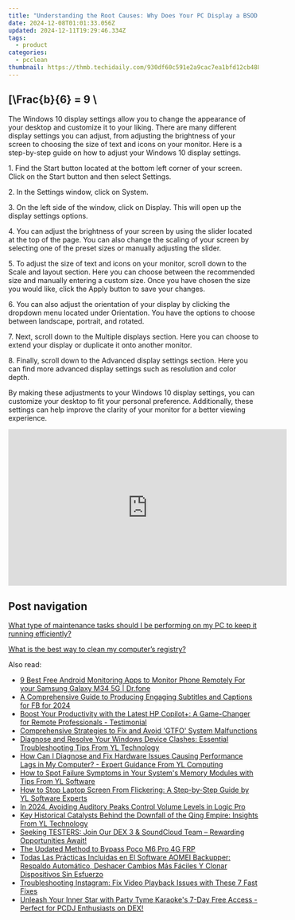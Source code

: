 ```yaml
---
title: "Understanding the Root Causes: Why Does Your PC Display a BSOD From Memory Errors? - Insights by YL Computing"
date: 2024-12-08T01:01:33.056Z
updated: 2024-12-11T19:29:46.334Z
tags:
  - product
categories:
  - pcclean
thumbnail: https://thmb.techidaily.com/930df60c591e2a9cac7ea1bfd12cb488be55e4b8a96b142f6b85654b12ef9f8e.jpg
---
```


## \[\Frac{b}{6} = 9 \

The Windows 10 display settings allow you to change the appearance of your desktop and customize it to your liking. There are many different display settings you can adjust, from adjusting the brightness of your screen to choosing the size of text and icons on your monitor. Here is a step-by-step guide on how to adjust your Windows 10 display settings. 

1\. Find the Start button located at the bottom left corner of your screen. Click on the Start button and then select Settings.

2\. In the Settings window, click on System.

3\. On the left side of the window, click on Display. This will open up the display settings options. 

4\. You can adjust the brightness of your screen by using the slider located at the top of the page. You can also change the scaling of your screen by selecting one of the preset sizes or manually adjusting the slider.

5\. To adjust the size of text and icons on your monitor, scroll down to the Scale and layout section. Here you can choose between the recommended size and manually entering a custom size. Once you have chosen the size you would like, click the Apply button to save your changes.

6\. You can also adjust the orientation of your display by clicking the dropdown menu located under Orientation. You have the options to choose between landscape, portrait, and rotated.

7\. Next, scroll down to the Multiple displays section. Here you can choose to extend your display or duplicate it onto another monitor.

8\. Finally, scroll down to the Advanced display settings section. Here you can find more advanced display settings such as resolution and color depth. 

By making these adjustments to your Windows 10 display settings, you can customize your desktop to fit your personal preference. Additionally, these settings can help improve the clarity of your monitor for a better viewing experience.

<!-- affiliate ads begin -->
<iframe width="560" height="315" src="https://www.youtube.com/embed/MHafwnWSEQk?si=rejNVNpJZH2SqNLy" title="YouTube video player" frameborder="0" allow="accelerometer; autoplay; clipboard-write; encrypted-media; gyroscope; picture-in-picture; web-share" referrerpolicy="strict-origin-when-cross-origin" allowfullscreen></iframe>
<!-- affiliate ads end -->

## Post navigation

[What type of maintenance tasks should I be performing on my PC to keep it running efficiently?](https://tools.techidaily.com/pcclean/products/)

[What is the best way to clean my computer’s registry?](https://tools.techidaily.com/pcclean/products/)

<ins class="adsbygoogle"
     style="display:block"
     data-ad-format="autorelaxed"
     data-ad-client="ca-pub-7571918770474297"
     data-ad-slot="1223367746"></ins>

<ins class="adsbygoogle"
     style="display:block"
     data-ad-client="ca-pub-7571918770474297"
     data-ad-slot="8358498916"
     data-ad-format="auto"
     data-full-width-responsive="true"></ins>

<span class="atpl-alsoreadstyle">Also read:</span>
<div><ul>
<li><a href="https://android-location.techidaily.com/9-best-free-android-monitoring-apps-to-monitor-phone-remotely-for-your-samsung-galaxy-m34-5g-drfone-by-drfone-virtual/"><u>9 Best Free Android Monitoring Apps to Monitor Phone Remotely For your Samsung Galaxy M34 5G | Dr.fone</u></a></li>
<li><a href="https://facebook-video-recording.techidaily.com/a-comprehensive-guide-to-producing-engaging-subtitles-and-captions-for-fb-for-2024/"><u>A Comprehensive Guide to Producing Engaging Subtitles and Captions for FB for 2024</u></a></li>
<li><a href="https://hardware-help.techidaily.com/boost-your-productivity-with-the-latest-hp-copilotplus-a-game-changer-for-remote-professionals-testimonial/"><u>Boost Your Productivity with the Latest HP Copilot+: A Game-Changer for Remote Professionals - Testimonial</u></a></li>
<li><a href="https://win-blog.techidaily.com/comprehensive-strategies-to-fix-and-avoid-gtfo-system-malfunctions/"><u>Comprehensive Strategies to Fix and Avoid 'GTFO' System Malfunctions</u></a></li>
<li><a href="https://discover-bits.techidaily.com/diagnose-and-resolve-your-windows-device-clashes-essential-troubleshooting-tips-from-yl-technology/"><u>Diagnose and Resolve Your Windows Device Clashes: Essential Troubleshooting Tips From YL Technology</u></a></li>
<li><a href="https://discover-bits.techidaily.com/how-can-i-diagnose-and-fix-hardware-issues-causing-performance-lags-in-my-computer-expert-guidance-from-yl-computing/"><u>How Can I Diagnose and Fix Hardware Issues Causing Performance Lags in My Computer? - Expert Guidance From YL Computing</u></a></li>
<li><a href="https://discover-bits.techidaily.com/how-to-spot-failure-symptoms-in-your-systems-memory-modules-with-tips-from-yl-software/"><u>How to Spot Failure Symptoms in Your System's Memory Modules with Tips From YL Software</u></a></li>
<li><a href="https://discover-bits.techidaily.com/how-to-stop-laptop-screen-from-flickering-a-step-by-step-guide-by-yl-software-experts/"><u>How to Stop Laptop Screen From Flickering: A Step-by-Step Guide by YL Software Experts</u></a></li>
<li><a href="https://extra-hints.techidaily.com/in-2024-avoiding-auditory-peaks-control-volume-levels-in-logic-pro/"><u>In 2024, Avoiding Auditory Peaks Control Volume Levels in Logic Pro</u></a></li>
<li><a href="https://discover-bits.techidaily.com/key-historical-catalysts-behind-the-downfall-of-the-qing-empire-insights-from-yl-technology/"><u>Key Historical Catalysts Behind the Downfall of the Qing Empire: Insights From YL Technology</u></a></li>
<li><a href="https://discover-bits.techidaily.com/seeking-testers-join-our-dex-3-and-soundcloud-team-rewarding-opportunities-await/"><u>Seeking TESTERS: Join Our DEX 3 & SoundCloud Team – Rewarding Opportunities Await!</u></a></li>
<li><a href="https://android-frp.techidaily.com/the-updated-method-to-bypass-poco-m6-pro-4g-frp-by-drfone-android/"><u>The Updated Method to Bypass Poco M6 Pro 4G FRP</u></a></li>
<li><a href="https://fox-zero.techidaily.com/todas-las-practicas-incluidas-en-el-software-aomei-backupper-respaldo-automatico-deshacer-cambios-mas-faciles-y-clonar-dispositivos-sin-esfuerzo/"><u>Todas Las Prácticas Incluidas en El Software AOMEI Backupper: Respaldo Automático, Deshacer Cambios Más Fáciles Y Clonar Dispositivos Sin Esfuerzo</u></a></li>
<li><a href="https://solve-help.techidaily.com/troubleshooting-instagram-fix-video-playback-issues-with-these-7-fast-fixes/"><u>Troubleshooting Instagram: Fix Video Playback Issues with These 7 Fast Fixes</u></a></li>
<li><a href="https://discover-bits.techidaily.com/unleash-your-inner-star-with-party-tyme-karaokes-7-day-free-access-perfect-for-pcdj-enthusiasts-on-dex/"><u>Unleash Your Inner Star with Party Tyme Karaoke's 7-Day Free Access - Perfect for PCDJ Enthusiasts on DEX!</u></a></li>
</ul></div>

